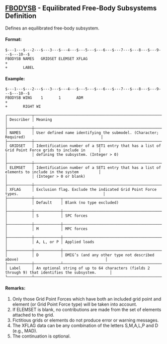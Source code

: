 ## [FBODYSB](https://help.hexagonmi.com/bundle/MSC_Nastran_2022.4/page/Nastran_Combined_Book/qrg/bulkfgil/TOC.FBODYSB.xhtml) - Equilibrated Free-Body Subsystems Definition

Defines an equilibrated free-body subsystem.

#### Format:

```nastran
$---1---$---2---$---3---$---4---$---5---$---6---$---7---$---8---$---9---$---10--$
FBODYSB NAMES   GRIDSET ELEMSET XFLAG                                   +       
+       LABEL           
```

#### Example:

```nastran
$---1---$---2---$---3---$---4---$---5---$---6---$---7---$---8---$---9---$---10--$
FBODYSB WING    1       1       ADM                                     +       
+       RIGHT WI        
```

```text
┌───────────┬────────────────────────────────────────────────────────────────────────────────────────────────────┐
│ Describer │ Meaning                                                                                            │
├───────────┼────────────────────────────────────────────────────────────────────────────────────────────────────┤
│ NAMES     │ User defined name identifying the submodel. (Character; Required)                                  │
├───────────┼────────────────────────────────────────────────────────────────────────────────────────────────────┤
│ GRIDSET   │ Identification number of a SET1 entry that has a list of Grid Point Force grids to include in      │
│           │ defining the subsystem. (Integer > 0)                                                              │
├───────────┼────────────────────────────────────────────────────────────────────────────────────────────────────┤
│ ELEMSET   │ Identification number of a SET1 entry that has a list of elements to include in the system         │
│           │ (Integer > 0 or blank)                                                                             │
├───────────┼────────────────────────────────────────────────────────────────────────────────────────────────────┤
│ XFLAG     │ Exclusion flag. Exclude the indicated Grid Point Force types.                                      │
├───────────┼────────────┬───────────────────────────────────────────────────────────────────────────────────────┤
│           │ Default    │ Blank (no type excluded)                                                              │
├───────────┼────────────┼───────────────────────────────────────────────────────────────────────────────────────┤
│           │ S          │ SPC forces                                                                            │
├───────────┼────────────┼───────────────────────────────────────────────────────────────────────────────────────┤
│           │ M          │ MPC forces                                                                            │
├───────────┼────────────┼───────────────────────────────────────────────────────────────────────────────────────┤
│           │ A, L, or P │ Applied loads                                                                         │
├───────────┼────────────┼───────────────────────────────────────────────────────────────────────────────────────┤
│           │ D          │ DMIG’s (and any other type not described above)                                       │
├───────────┼────────────┴───────────────────────────────────────────────────────────────────────────────────────┤
│ Label     │ An optional string of up to 64 characters (fields 2 through 9) that identifies the subsystem.      │
└───────────┴────────────────────────────────────────────────────────────────────────────────────────────────────┘
```

#### Remarks:

1. Only those Grid Point Forces which have both an included grid point and element (or Grid Point Force type) will be taken into account.
2. If ELEMSET is blank, no contributions are made from the set of elements attached to the grid.
3. Fictitious grids or elements do not produce error or warning messages.
4. The XFLAG data can be any combination of the letters S,M,A,L,P and D (e.g., MAD).
5. The continuation is optional.
